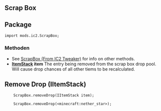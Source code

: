 ## Scrap Box

## Package

```zenscript
import mods.ic2.ScrapBox;
```

### Methoden

- See [ScrapBox (From IC2 Tweaker)](/Mods/IC2Tweaker/Scrap_Box/) for info on other methods.
- **[ItemStack](/Vanilla/Items/IItemStack/) item** The entry being removed from the scrap box drop pool. Will cause drop chances of all other tiems to be recalculated.

## Remove Drop (IItemStack)

```zenscript
    ScrapBox.removeDrop(IItemStack item);

    ScrapBox.removeDrop(<minecraft:nether_star>);
```
